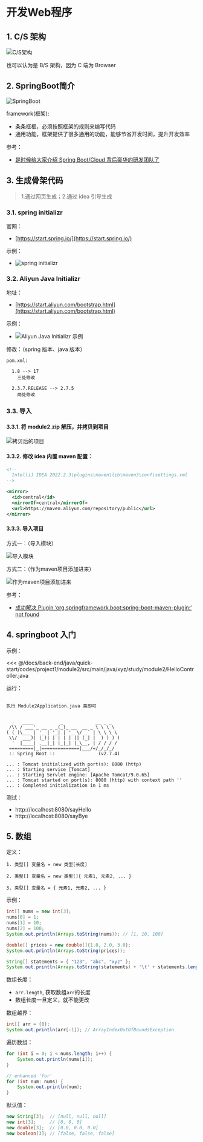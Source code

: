 # 开发Web程序



## 1. C/S 架构

![C/S架构](./images/03-01.png)

也可以认为是 B/S 架构，因为 C 端为 Browser


## 2. SpringBoot简介

![SpringBoot](./images/03-02.png)

framework(框架):

* 条条框框，必须按照框架的规则来编写代码
* 通用功能，框架提供了很多通用的功能，能够节省开发时间，提升开发效率

参考：

* [是时候给大家介绍 Spring Boot/Cloud 背后豪华的研发团队了](https://developer.aliyun.com/article/686829)

## 3. 生成骨架代码

>1.通过网页生成；2.通过 idea 引导生成

### 3.1. spring initializr

官网：

* [https://start.spring.io/](https://start.spring.io/)

示例：

* ![spring initializr
](./images/03-03.png)

### 3.2. Aliyun Java Initializr

地址：

* [https://start.aliyun.com/bootstrap.html](https://start.aliyun.com/bootstrap.html)


示例：

* ![ Aliyun Java Initializr 示例](./images/03-04.png)

修改：（spring 版本、java 版本）

```text
pom.xml:

  1.8 --> 17
    三处修改

  2.3.7.RELEASE --> 2.7.5
    两处修改
```

### 3.3. 导入

#### 3.3.1. 将 module2.zip 解压，并拷贝到项目

![拷贝后的项目](./images/03-05.png)

#### 3.3.2. 修改 idea 内置 maven 配置：

```xml
<!-- 
  IntelliJ IDEA 2022.2.3\plugins\maven\lib\maven3\conf\settings.xml
-->

<mirror>
  <id>central</id>
  <mirrorOf>central</mirrorOf>
  <url>https://maven.aliyun.com/repository/public</url>
</mirror>
```

#### 3.3.3. 导入项目

方式一：（导入模块）

![导入模块](./images/03-06.png)

方式二：（作为maven项目添加进来）

![作为maven项目添加进来](./images/03-07.png)

参考：

* [成功解决 Plugin ‘org.springframework.boot:spring-boot-maven-plugin:‘ not found](https://blog.csdn.net/weixin_46291251/article/details/125289383)

## 4. springboot 入门

示例：

<<< @/docs/back-end/java/quick-start/codes/project1/module2/src/main/java/xyz/study/module2/HelloController.java

运行：

```text

执行 Module2Application.java 类即可


  .   ____          _            __ _ _
 /\\ / ___'_ __ _ _(_)_ __  __ _ \ \ \ \
( ( )\___ | '_ | '_| | '_ \/ _` | \ \ \ \
 \\/  ___)| |_)| | | | | || (_| |  ) ) ) )
  '  |____| .__|_| |_|_| |_\__, | / / / /
 =========|_|==============|___/=/_/_/_/
 :: Spring Boot ::                (v2.7.4)

... : Tomcat initialized with port(s): 8080 (http)
... : Starting service [Tomcat]
... : Starting Servlet engine: [Apache Tomcat/9.0.65]
... : Tomcat started on port(s): 8080 (http) with context path ''
... : Completed initialization in 1 ms

```

测试：

* http://localhost:8080/sayHello
* http://localhost:8080/sayBye

## 5. 数组

定义：

```text
1. 类型[] 变量名 = new 类型[长度]

2. 类型[] 变量名 = new 类型[]{ 元素1, 元素2, ... }

3. 类型[] 变量名 = { 元素1, 元素2, ... }
```

示例：

```java
int[] nums = new int[3];
nums[0] = 1;
nums[1] = 10;
nums[2] = 100;
System.out.println(Arrays.toString(nums)); // [1, 10, 100]

double[] prices = new double[]{1.0, 2.0, 3.0};
System.out.println(Arrays.toString(prices));

String[] statements = { "123", "abc", "xyz" };
System.out.println(Arrays.toString(statements) + '\t' + statements.length);
```

数组长度：

* `arr.length`, 获取数组`arr`的长度
* 数组长度一旦定义，就不能更改

数组越界：

```java
int[] arr = {0};
System.out.println(arr[-1]); // ArrayIndexOutOfBoundsException
```

遍历数组：

```java
for (int i = 0; i < nums.length; i++) {
    System.out.println(nums[i]);
}

// enhanced 'for' 
for (int num: nums) {
    System.out.println(num);
}
```

默认值：

```java
new String[3];  // [null, null, null]
new int[3];     // [0, 0, 0]
new double[3];  // [0.0, 0.0, 0.0]
new boolean[3]; // [false, false, false]
```
